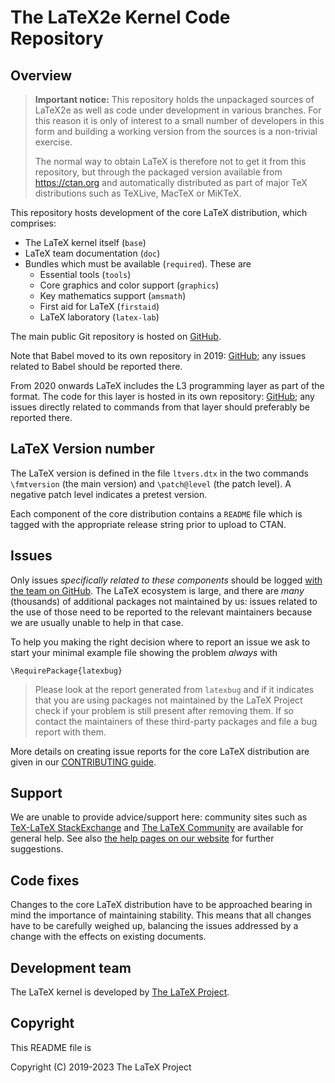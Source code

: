 # The LaTeX2e Kernel Code Repository

## Overview

> **Important notice:** This repository holds the unpackaged sources
> of LaTeX2e as well as code under development in various
> branches. For this reason it is only of interest to a small number
> of developers in this form and building a working version from the
> sources is a non-trivial exercise.
>
> The normal way to obtain LaTeX is therefore not to get it from this
> repository, but through the packaged version available from
> https://ctan.org and automatically distributed as part of major TeX
> distributions such as TeXLive, MacTeX or MiKTeX.


This repository hosts development of the core LaTeX distribution, which
comprises:

- The LaTeX kernel itself (`base`)
- LaTeX team documentation (`doc`)
- Bundles which must be available (`required`). These are
  - Essential tools (`tools`)
  - Core graphics and color support (`graphics`)
  - Key mathematics support (`amsmath`)
  - First aid for LaTeX  (`firstaid`) 
  - LaTeX laboratory (`latex-lab`)

The main public Git repository is hosted on
[GitHub](https://github.com/latex3/latex2e).

Note that Babel moved to its own repository in 2019:
[GitHub](https://github.com/latex3/babel); any issues related to Babel should
be reported there.

From 2020 onwards LaTeX includes the L3 programming layer as
part of the format. The code for this layer is hosted in its own
repository: [GitHub](https://github.com/latex3/latex3); any issues
directly related to commands from that layer should preferably be
reported there.


## LaTeX Version number

The LaTeX version is defined in the file `ltvers.dtx` in the two commands
`\fmtversion`  (the main version) and `\patch@level` (the patch level).
A negative patch level indicates a pretest version.

Each component of the core distribution contains a `README` file which
is tagged with the appropriate release string prior to upload to CTAN.

## Issues

Only issues *specifically related to these components* should be logged [with
the team on GitHub](https://github.com/latex3/latex2e/issues). The LaTeX
ecosystem is large, and there are *many* (thousands) of additional packages not
maintained by us: issues related to the use of those need to be reported to the
relevant maintainers because we are usually unable to help in that case.

To help you making the right decision where to report an issue we ask to start
your minimal example file showing the problem *always* with

    \RequirePackage{latexbug}

> Please look at the report generated from `latexbug` and if it
> indicates that you are using packages not maintained by the LaTeX
> Project check if your problem is still present after removing
> them. If so contact the maintainers of these third-party packages
> and file a bug report with them.

More details on creating issue reports for the core LaTeX distribution
are given in our [CONTRIBUTING guide](CONTRIBUTING.md).

## Support

We are unable to provide advice/support here: community sites such as
[TeX-LaTeX StackExchange](http://tex.stackexchange.com) and [The LaTeX
Community](http://latex-community.org) are available for general help. See also
[the help pages on our website](https://www.latex-project.org/help) for further
suggestions.

## Code fixes

Changes to the core LaTeX distribution have to be approached bearing in mind
the importance of maintaining stability. This means that all changes have to be
carefully weighed up, balancing the issues addressed by a change with
the effects on existing documents.

## Development team

The LaTeX kernel is developed by [The LaTeX Project](https://latex-project.org).

## Copyright

This README file is

Copyright (C) 2019-2023
The LaTeX Project
